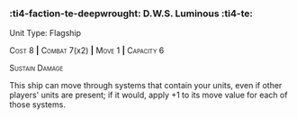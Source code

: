 ### :ti4-faction-te-deepwrought: **D.W.S. Luminous** :ti4-te:

Unit Type: Flagship 

<span style="font-variant:small-caps;">Cost</span> 8 __|__ <span style="font-variant:small-caps;">Combat</span> 7(x2) __|__ <span style="font-variant:small-caps;">Move</span> 1 __|__ <span style="font-variant:small-caps;">Capacity</span> 6

<span style="font-variant:small-caps;">Sustain Damage</span>

This ship can move through systems that contain your units, even if other players' units are present; if it would, apply +1 to its move value for each of those systems.
